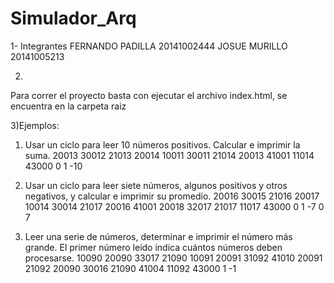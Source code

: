# Simulador_Arq
1- Integrantes
FERNANDO PADILLA 20141002444
JOSUE MURILLO 20141005213

2)
Para correr el proyecto basta con ejecutar el archivo index.html, se encuentra en la carpeta raiz


3)Ejemplos:
1. Usar un ciclo para leer 10 números positivos. Calcular e imprimir la suma.
20013
30012
21013
20014
10011
30011
21014
20013
41001
11014
43000
0
1
-10


2. Usar un ciclo para leer siete números, algunos positivos y otros negativos, y
calcular e imprimir su promedio.
20016
30015
21016
20017
10014
30014
21017
20016
41001
20018
32017
21017
11017
43000
0
1
-7
0
7


3. Leer una serie de números, determinar e imprimir el número más grande. El
primer número leído indica cuántos números deben procesarse.
10090
20090
33017
21090
10091
20091
31092
41010
20091
21092
20090
30016
21090
41004
11092
43000
1
-1

